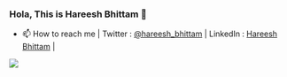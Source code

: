 ### Hola, This is Hareesh Bhittam 👋
<!-- - 🔭 I’m currently working on Web Development. -->
<!-- - 🌱 I’m currently learning App Development. -->
<!-- - 👯 I’m looking to collaborate on YouTube. -->
<!-- - 💬 Ask me about Web Development.
- 😄 Nickname : Prince
- ⚡ Fun fact I am Mechanical Engineer. -->
- 📫 How to reach me | Twitter : [@hareesh_bhittam](https://twitter.com/hareesh_bhittam)  | LinkedIn : [Hareesh Bhittam](https://www.linkedin.com/in/hareeshbhittam/) |

<img src="https://github-readme-stats.vercel.app/api?username=Hareesh108&&show_icons=true&title_color=ffffff&icon_color=bb2acf&text_color=daf7dc&bg_color=151515">
